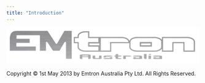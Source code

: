 ```yaml
---
title: "Introduction"
---
```


![Image](</img/NewItem702.png>)


Copyright © 1st May 2013 by Emtron Australia Pty Ltd. All Rights Reserved.&nbsp;

